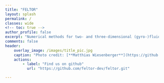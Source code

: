 ```yaml
---
title: "FELTOR"
layout: splash
permalink: /
classes: wide
<!-- toc: true -->
author_profile: false
excerpt: "Numerical methods for two- and three-dimensional (gyro-)fluid simulations of magnetized plasmas<br /> <br /> <br /> "
comments: false
header:
    overlay_image: /images/title_pic.jpg
    caption: "Photo credit: [**Matthias Wiesenberger**](https://github.com/feltor-dev/feltor/blob/master/3dpic.jpg)"
    actions:
        - label: "Find us on github"
          url: "https://github.com/feltor-dev/feltor.git"

---
```


<!--feature_row:
  - image_path: /images/3dpic_inv.jpg
    alt: "placeholder image 1"
    title: "Placeholder 1"
    excerpt: "This is some sample content that goes here with **Markdown** formatting."
  - image_path: /images/3dpic_inv.jpg
    alt: "placeholder image 2"
    title: "Placeholder 2"
    excerpt: "This is some sample content that goes here with **Markdown** formatting."
    url: "#test-link"
    btn_label: "Read More"
    btn_class: "btn--inverse"
  - image_path: /images/3dpic_inv.jpg
    title: "Placeholder 3"
    excerpt: "This is some sample content that goes here with **Markdown** formatting."

---

{% include feature_row %}
-->
